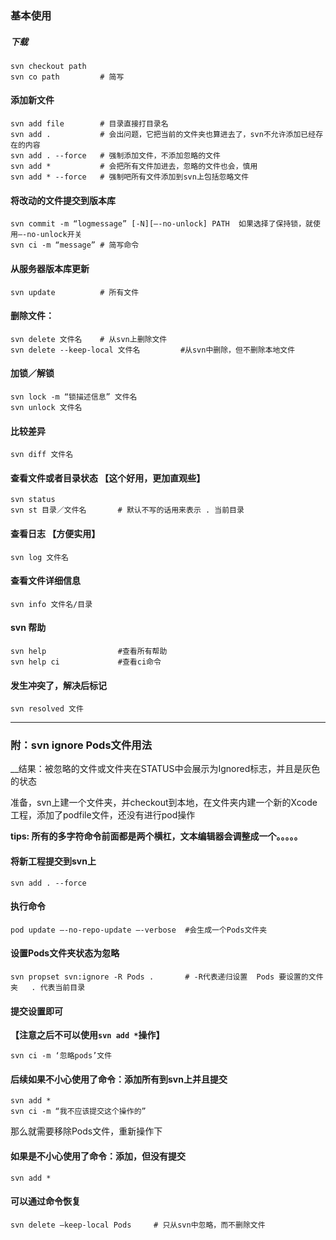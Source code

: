 ### 基本使用
##### 下载 

```
svn checkout path
svn co path         # 简写 

```
#### 添加新文件

```
svn add file        # 目录直接打目录名
svn add .           # 会出问题，它把当前的文件夹也算进去了，svn不允许添加已经存在的内容
svn add . --force   # 强制添加文件，不添加忽略的文件
svn add *           # 会把所有文件加进去，忽略的文件也会，慎用 
svn add * --force   # 强制吧所有文件添加到svn上包括忽略文件
```
#### 将改动的文件提交到版本库

```
svn commit -m “logmessage” [-N][—-no-unlock] PATH  如果选择了保持锁，就使用—-no-unlock开关
svn ci -m “message” # 简写命令
```

#### 从服务器版本库更新

```
svn update          # 所有文件
```

####  删除文件：

```
svn delete 文件名    # 从svn上删除文件
svn delete --keep-local 文件名         #从svn中删除，但不删除本地文件
```

#### 加锁／解锁

```
svn lock -m “锁描述信息” 文件名
svn unlock 文件名
```

#### 比较差异

```
svn diff 文件名
```

#### 查看文件或者目录状态  【这个好用，更加直观些】

```
svn status
svn st 目录／文件名       # 默认不写的话用来表示 . 当前目录
```

####  查看日志 【方便实用】

```
svn log 文件名
```

#### 查看文件详细信息

```
svn info 文件名/目录
```

#### svn 帮助

```
svn help                #查看所有帮助
svn help ci             #查看ci命令
```

#### 发生冲突了，解决后标记

```
svn resolved 文件
```

*******

### 附：svn ignore Pods文件用法

__结果：被忽略的文件或文件夹在STATUS中会展示为Ignored标志，并且是灰色的状态

准备，svn上建一个文件夹，并checkout到本地，在文件夹内建一个新的Xcode工程，添加了podfile文件，还没有进行pod操作

__tips: 所有的多字符命令前面都是两个横杠，文本编辑器会调整成一个。。。。。__


#### 将新工程提交到svn上

```
svn add . --force   
```
#### 执行命令

```
pod update —-no-repo-update —-verbose  #会生成一个Pods文件夹
```

#### 设置Pods文件夹状态为忽略

```
svn propset svn:ignore -R Pods .       # -R代表递归设置  Pods 要设置的文件夹   . 代表当前目录

```

#### 提交设置即可
__【注意之后不可以使用`svn add *`操作】__

```
svn ci -m ‘忽略pods’文件
```

#### 后续如果不小心使用了命令：添加所有到svn上并且提交

```
svn add *  
svn ci -m “我不应该提交这个操作的”
```
那么就需要移除Pods文件，重新操作下


#### 如果是不小心使用了命令：添加，但没有提交

```
svn add * 
```
#### 可以通过命令恢复

```
svn delete —keep-local Pods     # 只从svn中忽略，而不删除文件
```

